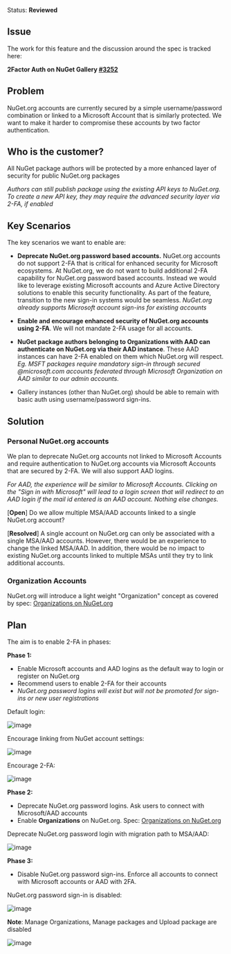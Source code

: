 Status: **Reviewed**

## Issue
The work for this feature and the discussion around the spec is tracked here:

**2Factor Auth on NuGet Gallery [#3252](https://github.com/NuGet/NuGetGallery/issues/3252)**

## Problem
NuGet.org accounts are currently secured by a simple username/password combination or linked to a Microsoft Account that is similarly protected. We want to make it harder to compromise these accounts by two factor authentication.

## Who is the customer?
All NuGet package authors will be protected by a more enhanced layer of security for public NuGet.org packages

*Authors can still publish package using the existing API keys to NuGet.org. To create a new API key, they may require the advanced security layer via 2-FA, if enabled* 

## Key Scenarios
The key scenarios we want to enable are:
* **Deprecate NuGet.org password based accounts.** NuGet.org accounts do not support 2-FA that is critical for enhanced security for Microsoft ecosystems. At NuGet.org, we do not want to build additional 2-FA capability for NuGet.org password based accounts. Instead we would like to leverage existing Microsoft accounts and Azure Active Directory solutions to enable this security functionality. As part of the feature, transition to the new sign-in systems would be seamless. *NuGet.org already supports Microsoft account sign-ins for existing accounts*
* **Enable and encourage enhanced security of NuGet.org accounts using 2-FA**. We will not mandate 2-FA usage for all accounts. 
* **NuGet package authors belonging to Organizations with AAD can authenticate on NuGet.org via their AAD instance**. These AAD instances can have 2-FA enabled on them which NuGet.org will respect. *Eg. MSFT packages require mandatory sign-in through secured @microsoft.com accounts federated through Microsoft Organization on AAD similar to our admin accounts.*

* Gallery instances (other than NuGet.org) should be able to remain with basic auth using username/password sign-ins.

## Solution

### Personal NuGet.org accounts
We plan to deprecate NuGet.org accounts not linked to Microsoft Accounts and require authentication to NuGet.org accounts via Microsoft Accounts that are secured by 2-FA. We will also support AAD logins. 

_For AAD, the experience will be similar to Microsoft Accounts. Clicking on the "Sign in with Microsoft" will lead to a login screen that will redirect to an AAD login if the mail id entered is an AAD account. Nothing else changes._

[**Open**] Do we allow multiple MSA/AAD accounts linked to a single NuGet.org account?

[**Resolved**] A single account on NuGet.org can only be associated with a single MSA/AAD accounts. However, there would be an experience to change the linked MSA/AAD. In addition, there would be no impact to existing NuGet.org accounts linked to multiple MSAs until they try to link additional accounts.

### Organization Accounts

NuGet.org will introduce a light weight "Organization" concept as covered by spec: [Organizations on NuGet.org](https://github.com/NuGet/Home/wiki/Organizations-on-NuGet.org)

## Plan

The aim is to enable 2-FA in phases:

**Phase 1:**
* Enable Microsoft accounts and AAD logins as the default way to login or register on NuGet.org
* Recommend users to enable 2-FA for their accounts
* *NuGet.org password logins will exist but will not be promoted for sign-ins or new user registrations*

Default login:

![image](https://user-images.githubusercontent.com/14800916/30129446-c3a4bc6e-92fa-11e7-86f2-fb11cd87d9af.png)

Encourage linking from NuGet account settings:

![image](https://user-images.githubusercontent.com/14800916/30139690-4d15160a-9324-11e7-9e40-f8ab68a4b2c2.png)

Encourage 2-FA:

![image](https://user-images.githubusercontent.com/14800916/30129499-e646c7d0-92fa-11e7-9fb9-88dfe2e24432.png)


**Phase 2:**
* Deprecate NuGet.org password logins. Ask users to connect with Microsoft/AAD accounts
* Enable **Organizations** on NuGet.org. Spec: [Organizations on NuGet.org](TBD)

Deprecate NuGet.org password login with migration path to MSA/AAD:

![image](https://user-images.githubusercontent.com/14800916/30301386-505b12da-970f-11e7-812a-32cbdd2685f2.png)

**Phase 3:**
* Disable NuGet.org password sign-ins. Enforce all accounts to connect with Microsoft accounts or AAD with 2FA.

NuGet.org password sign-in is disabled:

![image](https://user-images.githubusercontent.com/14800916/30339210-20a952f6-97a3-11e7-91ce-ffaae53ed0bc.png)

**Note**: Manage Organizations, Manage packages and Upload package are disabled

![image](https://user-images.githubusercontent.com/14800916/30339136-e8f0cbf0-97a2-11e7-9406-8ace75ce2188.png)
